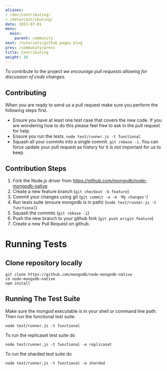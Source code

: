 ```yaml
---
aliases:
- /doc/contributing/
- /meta/contributing/
date: 2013-07-01
menu:
  main:
    parent: community
next: /tutorials/github_pages_blog
prev: /community/press
title: Contributing
weight: 30
---
```


To contribute to the project *we encourage pull requests allowing for discussion of code changes.*

## Contributing

When you are ready to send us a pull request make sure you perform the following steps first.

  *  Ensure you have at least one test case that covers the new code. If you are wondering how to do this please feel free to ask in the pull request for help.
  *  Ensure you run the tests. `node test/runner.js -t functional`
  *  Squash all your commits into a single commit. `git rebase -i`. You can force update your pull request as history for it is not important for us to keep.

## Contribution Steps

1. Fork the Node.js driver from https://github.com/mongodb/node-mongodb-native
2. Create a new feature branch (`git checkout -b feature`)
3. Commit your changes using git (`git commit -a -m 'My changes'`)
4. Run tests suite (ensure mongodb is in path) (`node test/runner.js -t functional`)
5. Squash the commits (`git rebase -i`)
6. Push the new branch to your github fork (`git push origin feature`)
7. Create a new Pull Request on github.

# Running Tests

## Clone repository locally

    git clone https://github.com/mongodb/node-mongodb-native
    cd node-mongodb-native
    npm install

## Running The Test Suite

Make sure the *mongod* executable is in your shell or command line *path*. Then run the functional test suite.

    node test/runner.js -t functional

To run the replicaset test suite do

    node test/runner.js -t functional -e replicaset

To run the sharded test suite do

    node test/runner.js -t functional -e sharded